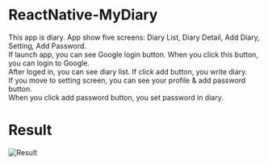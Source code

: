# ReactNative-MyDiary

This app is diary.
App show five screens: Diary List, Diary Detail, Add Diary, Setting, Add Password.<br/>
If launch app, you can see Google login button. When you click this button, you can login to Google.<br/>
After loged in, you can see diary list. If click add button, you write diary.<br/>
If you move to setting screen, you can see your profile & add password button.<br/>
When you click add password button, you set password in diary.<br/>

# Result

![Result](https://github.com/Yuhyeon0516/ReactNative-MyDiary/assets/120432007/5df5509e-3652-4ea1-b1b3-7940d5628482)



